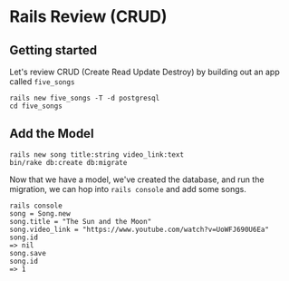 # Rails Review (CRUD)
## Getting started
Let's review CRUD (Create Read Update Destroy) by building out an app called `five_songs`
```
rails new five_songs -T -d postgresql
cd five_songs
```
## Add the Model
```
rails new song title:string video_link:text
bin/rake db:create db:migrate
```
Now that we have a model, we've created the database, and run the migration, we can hop into `rails console` and add some songs.
```
rails console
song = Song.new
song.title = "The Sun and the Moon"
song.video_link = "https://www.youtube.com/watch?v=UoWFJ690U6Ea"
song.id
=> nil
song.save
song.id
=> 1
```

